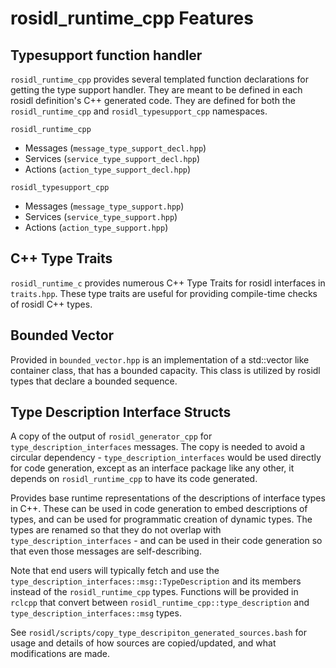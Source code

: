 # rosidl_runtime_cpp Features

## Typesupport function handler

`rosidl_runtime_cpp` provides several templated function declarations for getting the type support handler.
They are meant to be defined in each rosidl definition's C++ generated code.
They are defined for both the `rosidl_runtime_cpp` and `rosidl_typesupport_cpp` namespaces.

`rosidl_runtime_cpp`
* Messages (`message_type_support_decl.hpp`)
* Services (`service_type_support_decl.hpp`)
* Actions (`action_type_support_decl.hpp`)

`rosidl_typesupport_cpp`
* Messages (`message_type_support.hpp`)
* Services (`service_type_support.hpp`)
* Actions (`action_type_support.hpp`)

## C++ Type Traits

`rosidl_runtime_c` provides numerous C++ Type Traits for rosidl interfaces in `traits.hpp`.
These type traits are useful for providing compile-time checks of rosidl C++ types.

## Bounded Vector

Provided in `bounded_vector.hpp` is an implementation of a std::vector like container class, that has a bounded capacity.
This class is utilized by rosidl types that declare a bounded sequence.

## Type Description Interface Structs

A copy of the output of `rosidl_generator_cpp` for `type_description_interfaces` messages.
The copy is needed to avoid a circular dependency - `type_description_interfaces` would be used directly for code generation, except as an interface package like any other, it depends on `rosidl_runtime_cpp` to have its code generated.

Provides base runtime representations of the descriptions of interface types in C++.
These can be used in code generation to embed descriptions of types, and can be used for programmatic creation of dynamic types.
The types are renamed so that they do not overlap with `type_description_interfaces` - and can be used in their code generation so that even those messages are self-describing.

Note that end users will typically fetch and use the `type_description_interfaces::msg::TypeDescription` and its members instead of the `rosidl_runtime_cpp` types.
Functions will be provided in `rclcpp` that convert between `rosidl_runtime_cpp::type_description` and `type_description_interfaces::msg` types.

See `rosidl/scripts/copy_type_descripiton_generated_sources.bash` for usage and details of how sources are copied/updated, and what modifications are made.

